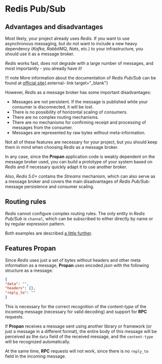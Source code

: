 # Redis Pub/Sub

## Advantages and disadvantages

Most likely, your project already uses *Redis*. If you want to use asynchronous messaging, but do not want
to include a new heavy dependency (*Kafka*, *RabbitMQ*, *Nats*, etc.) to your infrastructure, you should use it as a message broker.

*Redis* works fast, does not degrade with a large number of messages, and most importantly - you already have it!

!!! note
More information about the documentation of *Redis Pub/Sub* can be found at [official site](https://redis.io/docs/manual/pubsub/#messages-matching-both-a-pattern-and-a-channel-subscription){.external- link target="_blank"}

However, *Redis* as a message broker has some important disadvantages:

* Messages are not persistent. If the message is published while your consumer is disconnected, it will be lost.
* There is no possibility of horizontal scaling of consumers.
* There are no complex routing mechanisms.
* There are no mechanisms for confirming receipt and processing of messages from the consumer.
* Messages are represented by raw bytes without meta-information.

Not all of these features are necessary for your project, but you should keep them in mind when choosing *Redis* as a message broker.

In any case, since the **Propan** application code is weakly dependent on the message broker used, you can build a prototype of your system based on *Redis* and if necessary quickly adapt it to use another broker.

Also, *Redis 5.0+* contains the *Streams* mechanism, which can also serve as a message broker and covers the main disadvantages of *Redis Pub/Sub*: message persistence and consumer scaling.

## Routing rules

*Redis* cannot configure complex routing rules. The only entity in *Redis Pub/Sub* is `channel`, which can be subscribed to either directly by name or by regular expression pattern.

Both examples are described [a little further](../3_examples/1_direct).

## Features **Propan**

Since *Redis* uses just a set of bytes without headers and other meta information as a message, **Propan** uses encoded *json* with the following structure as a message:

```json
{
"data": "",
"headers": {},
"reply_to": ""
}
```

This is necessary for the correct recognition of the *content-type* of the incoming message (necessary for valid decoding) and support for **RPC** requests.

If **Propan** receives a message sent using another library or framework (or just a message in a different format),
the entire body of this message will be perceived as the `data` field of the received message, and the `content-type` will be recognized automatically.

At the same time, **RPC** requests will not work, since there is no `reply_to` field in the incoming message.